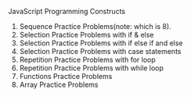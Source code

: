 JavaScript Programming Constructs
1) Sequence Practice Problems(note: which is 8).
2) Selection Practice Problems with if & else
3) Selection Practice Problems with if else if and else
4) Selection Practice Problems with case statements
5) Repetition Practice Problems with for loop
6) Repetition Practice Problems with while loop
7) Functions Practice Problems
8) Array Practice Problems
